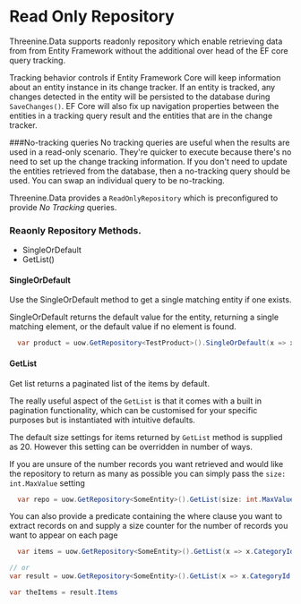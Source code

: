 # Read Only Repository

Threenine.Data supports readonly repository which enable retrieving data from from Entity Framework without the additional over head 
of the EF core query tracking.

Tracking behavior controls if Entity Framework Core will keep information about an entity instance in its change tracker. If an entity is tracked, 
any changes detected in the entity will be persisted to the database during `SaveChanges()`. EF Core will also fix up navigation properties between 
the entities in a tracking query result and the entities that are in the change tracker.

###No-tracking queries
No tracking queries are useful when the results are used in a read-only scenario. They're quicker to execute because there's no need to set up the change 
tracking information. If you don't need to update the entities retrieved from the database, then a no-tracking query should be used. You can swap an individual 
query to be no-tracking.

Threenine.Data provides a `ReadOnlyRepository` which is preconfigured to provide *No Tracking* queries.  

### Reaonly Repository Methods.

- SingleOrDefault
- GetList()

#### SingleOrDefault

Use the SingleOrDefault method to get a single matching entity if one exists.
 
 SingleOrDefault returns the default value for the entity, returning a single matching element, or the default value if no element is found.
 
 ```c#
   var product = uow.GetRepository<TestProduct>().SingleOrDefault(x => x.Id == 1);
```
 
#### GetList

Get list returns a paginated list of the items by default.
 
 The really useful aspect of the `GetList` is that it comes with a built in pagination functionality, which can be customised for your specific purposes but is instantiated with intuitive defaults.
 
 The default size settings for items returned by `GetList` method is supplied as 20.  However this setting can be overridden in number of ways.  
 
 If you are unsure of the number records you want retrieved and would like the repository to return as many as possible you can simply pass the `size: int.MaxValue` setting
 
 ``` c#
   var repo = uow.GetRepository<SomeEntity>().GetList(size: int.MaxValue).Items;
```

You can also provide a predicate containing the where clause you want to extract records on and supply a size counter for the number of records you want to appear on each page

```c#
  var items = uow.GetRepository<SomeEntity>().GetList(x => x.CategoryId == 1 ).Items

// or 
var result = uow.GetRepository<SomeEntity>().GetList(x => x.CategoryId == 1 );

var theItems = result.Items

```

 
 